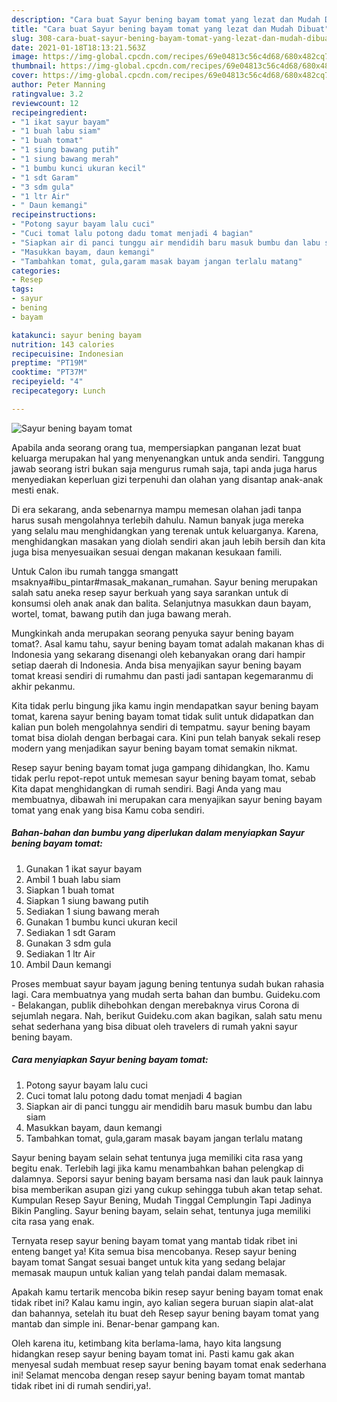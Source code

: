```yaml
---
description: "Cara buat Sayur bening bayam tomat yang lezat dan Mudah Dibuat"
title: "Cara buat Sayur bening bayam tomat yang lezat dan Mudah Dibuat"
slug: 308-cara-buat-sayur-bening-bayam-tomat-yang-lezat-dan-mudah-dibuat
date: 2021-01-18T18:13:21.563Z
image: https://img-global.cpcdn.com/recipes/69e04813c56c4d68/680x482cq70/sayur-bening-bayam-tomat-foto-resep-utama.jpg
thumbnail: https://img-global.cpcdn.com/recipes/69e04813c56c4d68/680x482cq70/sayur-bening-bayam-tomat-foto-resep-utama.jpg
cover: https://img-global.cpcdn.com/recipes/69e04813c56c4d68/680x482cq70/sayur-bening-bayam-tomat-foto-resep-utama.jpg
author: Peter Manning
ratingvalue: 3.2
reviewcount: 12
recipeingredient:
- "1 ikat sayur bayam"
- "1 buah labu siam"
- "1 buah tomat"
- "1 siung bawang putih"
- "1 siung bawang merah"
- "1 bumbu kunci ukuran kecil"
- "1 sdt Garam"
- "3 sdm gula"
- "1 ltr Air"
- " Daun kemangi"
recipeinstructions:
- "Potong sayur bayam lalu cuci"
- "Cuci tomat lalu potong dadu tomat menjadi 4 bagian"
- "Siapkan air di panci tunggu air mendidih baru masuk bumbu dan labu siam"
- "Masukkan bayam, daun kemangi"
- "Tambahkan tomat, gula,garam masak bayam jangan terlalu matang"
categories:
- Resep
tags:
- sayur
- bening
- bayam

katakunci: sayur bening bayam 
nutrition: 143 calories
recipecuisine: Indonesian
preptime: "PT19M"
cooktime: "PT37M"
recipeyield: "4"
recipecategory: Lunch

---
```



![Sayur bening bayam tomat](https://img-global.cpcdn.com/recipes/69e04813c56c4d68/680x482cq70/sayur-bening-bayam-tomat-foto-resep-utama.jpg)

Apabila anda seorang orang tua, mempersiapkan panganan lezat buat keluarga merupakan hal yang menyenangkan untuk anda sendiri. Tanggung jawab seorang istri bukan saja mengurus rumah saja, tapi anda juga harus menyediakan keperluan gizi terpenuhi dan olahan yang disantap anak-anak mesti enak.

Di era  sekarang, anda sebenarnya mampu memesan olahan jadi tanpa harus susah mengolahnya terlebih dahulu. Namun banyak juga mereka yang selalu mau menghidangkan yang terenak untuk keluarganya. Karena, menghidangkan masakan yang diolah sendiri akan jauh lebih bersih dan kita juga bisa menyesuaikan sesuai dengan makanan kesukaan famili. 

Untuk Calon ibu rumah tangga smangatt msaknya#ibu_pintar#masak_makanan_rumahan. Sayur bening merupakan salah satu aneka resep sayur berkuah yang saya sarankan untuk di konsumsi oleh anak anak dan balita. Selanjutnya masukkan daun bayam, wortel, tomat, bawang putih dan juga bawang merah.

Mungkinkah anda merupakan seorang penyuka sayur bening bayam tomat?. Asal kamu tahu, sayur bening bayam tomat adalah makanan khas di Indonesia yang sekarang disenangi oleh kebanyakan orang dari hampir setiap daerah di Indonesia. Anda bisa menyajikan sayur bening bayam tomat kreasi sendiri di rumahmu dan pasti jadi santapan kegemaranmu di akhir pekanmu.

Kita tidak perlu bingung jika kamu ingin mendapatkan sayur bening bayam tomat, karena sayur bening bayam tomat tidak sulit untuk didapatkan dan kalian pun boleh mengolahnya sendiri di tempatmu. sayur bening bayam tomat bisa diolah dengan berbagai cara. Kini pun telah banyak sekali resep modern yang menjadikan sayur bening bayam tomat semakin nikmat.

Resep sayur bening bayam tomat juga gampang dihidangkan, lho. Kamu tidak perlu repot-repot untuk memesan sayur bening bayam tomat, sebab Kita dapat menghidangkan di rumah sendiri. Bagi Anda yang mau membuatnya, dibawah ini merupakan cara menyajikan sayur bening bayam tomat yang enak yang bisa Kamu coba sendiri.

<!--inarticleads1-->

##### Bahan-bahan dan bumbu yang diperlukan dalam menyiapkan Sayur bening bayam tomat:

1. Gunakan 1 ikat sayur bayam
1. Ambil 1 buah labu siam
1. Siapkan 1 buah tomat
1. Siapkan 1 siung bawang putih
1. Sediakan 1 siung bawang merah
1. Gunakan 1 bumbu kunci ukuran kecil
1. Sediakan 1 sdt Garam
1. Gunakan 3 sdm gula
1. Sediakan 1 ltr Air
1. Ambil  Daun kemangi


Proses membuat sayur bayam jagung bening tentunya sudah bukan rahasia lagi. Cara membuatnya yang mudah serta bahan dan bumbu. Guideku.com - Belakangan, publik dihebohkan dengan merebaknya virus Corona di sejumlah negara. Nah, berikut Guideku.com akan bagikan, salah satu menu sehat sederhana yang bisa dibuat oleh travelers di rumah yakni sayur bening bayam. 

<!--inarticleads2-->

##### Cara menyiapkan Sayur bening bayam tomat:

1. Potong sayur bayam lalu cuci
1. Cuci tomat lalu potong dadu tomat menjadi 4 bagian
1. Siapkan air di panci tunggu air mendidih baru masuk bumbu dan labu siam
1. Masukkan bayam, daun kemangi
1. Tambahkan tomat, gula,garam masak bayam jangan terlalu matang


Sayur bening bayam selain sehat tentunya juga memiliki cita rasa yang begitu enak. Terlebih lagi jika kamu menambahkan bahan pelengkap di dalamnya. Seporsi sayur bening bayam bersama nasi dan lauk pauk lainnya bisa memberikan asupan gizi yang cukup sehingga tubuh akan tetap sehat. Kumpulan Resep Sayur Bening, Mudah Tinggal Cemplungin Tapi Jadinya Bikin Pangling. Sayur bening bayam, selain sehat, tentunya juga memiliki cita rasa yang enak. 

Ternyata resep sayur bening bayam tomat yang mantab tidak ribet ini enteng banget ya! Kita semua bisa mencobanya. Resep sayur bening bayam tomat Sangat sesuai banget untuk kita yang sedang belajar memasak maupun untuk kalian yang telah pandai dalam memasak.

Apakah kamu tertarik mencoba bikin resep sayur bening bayam tomat enak tidak ribet ini? Kalau kamu ingin, ayo kalian segera buruan siapin alat-alat dan bahannya, setelah itu buat deh Resep sayur bening bayam tomat yang mantab dan simple ini. Benar-benar gampang kan. 

Oleh karena itu, ketimbang kita berlama-lama, hayo kita langsung hidangkan resep sayur bening bayam tomat ini. Pasti kamu gak akan menyesal sudah membuat resep sayur bening bayam tomat enak sederhana ini! Selamat mencoba dengan resep sayur bening bayam tomat mantab tidak ribet ini di rumah sendiri,ya!.

